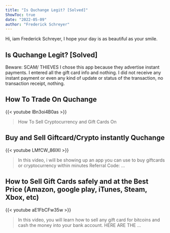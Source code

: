 ```yaml
---
title: "Is Quchange Legit? [Solved]"
ShowToc: true 
date: "2022-05-09"
author: "Frederick Schreyer" 
---
```


Hi, iam Frederick Schreyer, I hope your day is as beautiful as your smile.
## Is Quchange Legit? [Solved]
Beware: SCAM/ THIEVES I chose this app because they advertise instant payments. I entered all the gift card info and nothing. I did not receive any instant payment or even any kind of update or status of the transaction, no transaction receipt, nothing.

## How To Trade On Quchange
{{< youtube lBn3oi4B0as >}}
>How To Sell Cryptocurrency and Gift Cards On 

## Buy and Sell Giftcard/Crypto instantly Quchange
{{< youtube LMfCW_86IXI >}}
>In this video, i will be showing up an app you can use to buy giftcards or cryptocurrency within minutes Referral Code: ...

## How to Sell Gift Cards safely and at the Best Price (Amazon, google play, iTunes, Steam, Xbox, etc)
{{< youtube aE1FbCFw35w >}}
>In this video, you will learn how to sell any gift card for bitcoins and cash the money into your bank account. HERE ARE THE ...

